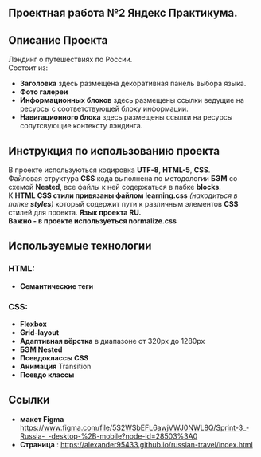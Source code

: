 ## Проектная работа №2 Яндекс Практикума.


## Описание Проекта
Лэндинг о путешествиях по России.  
Состоит из:
- **Заголовка** здесь размещена декоративная панель выбора языка.  
- **Фото галереи** 
- **Информационных блоков** здесь размещены ссылки ведущие на ресурсы с соответствующей блоку информации. 
- **Навигационного блока** здесь размещены ссылки на ресурсы сопутсвующие контексту лэндинга.
## Инструкция по использованию проекта
В проекте используються кодировка **UTF-8**, **HTML-5**, **CSS**.  
Файловая структура **CSS** кода выполнена по методологии **БЭМ** со схемой **Nested**, все файлы к ней содержаться в пабке **blocks**.   
К **HTML**  **CSS стили привязаны файлом learning.css** *(находиться в папке **styles**)* который содержит пути к 
различным элементов **CSS** стилей для проекта. 
**Язык проекта RU.**  
**Важно - в проекте используеться normalize.css** 

## Используемые технологии
### HTML:
- **Семантические теги**
### CSS:
- **Flexbox**
- **Grid-layout**
- **Адаптивная вёрстка** в диапазоне от 320px до 1280px
- **БЭМ Nested**
- **Псевдоклассы CSS**
- **Анимация**  Transition 
- **Псевдо классы**

## Ссылки
- **макет Figma** https://www.figma.com/file/5S2WSbEFL6awjVWJ0NWL8Q/Sprint-3_-Russia-_-desktop-%2B-mobile?node-id=28503%3A0     
- **Страница** : https://alexander95433.github.io/russian-travel/index.html



